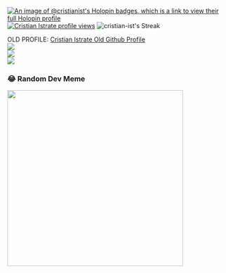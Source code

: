 [![An image of @cristianist's Holopin badges, which is a link to view their full Holopin profile](https://holopin.me/cristianist)](https://holopin.io/@cristianist)
[![Cristian Istrate profile views](https://u8views.com/api/v1/github/profiles/173792270/views/day-week-month-total-count.svg)](https://u8views.com/github/cristian-ist)
![cristian-ist's Streak](https://github-readme-streak-stats.herokuapp.com/?user=cristian-ist&theme=tokyonight&hide_border=true)

OLD PROFILE: [Cristian Istrate Old Github Profile](https://github.com/DevotomSolution)<br/>
![](https://github-readme-stats.vercel.app/api?username=DevotomSolution&theme=tokyonight&hide_border=true&include_all_commits=true&count_private=true)<br/>
![](https://github-readme-streak-stats.herokuapp.com/?user=DevotomSolution&theme=tokyonight&hide_border=true)<br/>
![](https://github-readme-stats.vercel.app/api/top-langs/?username=DevotomSolution&theme=tokyonight&hide_border=true&include_all_commits=true&count_private=true&layout=compact)

### 😂 Random Dev Meme
<img src='https://randommeme-five.vercel.app/' style="height: 400px;"/>
